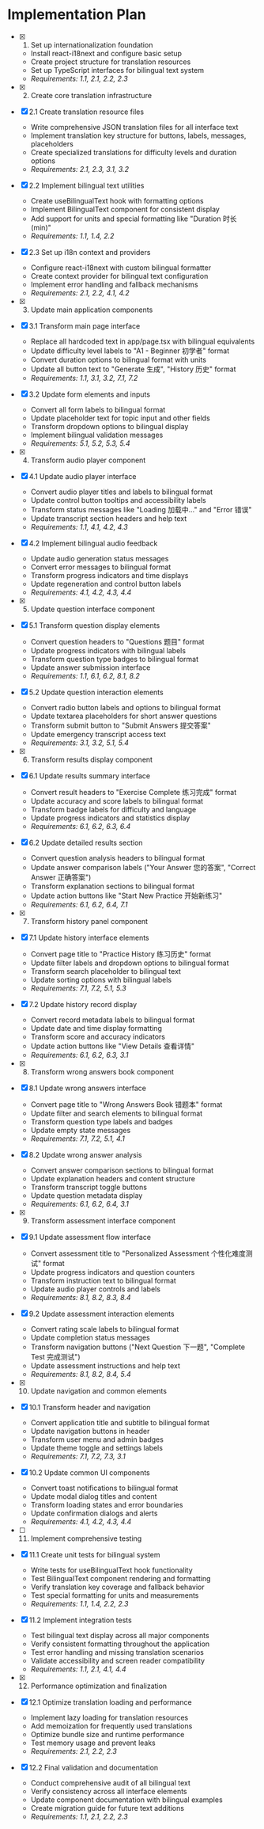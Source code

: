 # Implementation Plan

- [x] 1. Set up internationalization foundation
  - Install react-i18next and configure basic setup
  - Create project structure for translation resources
  - Set up TypeScript interfaces for bilingual text system
  - _Requirements: 1.1, 2.1, 2.2, 2.3_

- [x] 2. Create core translation infrastructure
- [x] 2.1 Create translation resource files
  - Write comprehensive JSON translation files for all interface text
  - Implement translation key structure for buttons, labels, messages, placeholders
  - Create specialized translations for difficulty levels and duration options
  - _Requirements: 2.1, 2.3, 3.1, 3.2_

- [x] 2.2 Implement bilingual text utilities
  - Create useBilingualText hook with formatting options
  - Implement BilingualText component for consistent display
  - Add support for units and special formatting like "Duration 时长 (min)"
  - _Requirements: 1.1, 1.4, 2.2_

- [x] 2.3 Set up i18n context and providers
  - Configure react-i18next with custom bilingual formatter
  - Create context provider for bilingual text configuration
  - Implement error handling and fallback mechanisms
  - _Requirements: 2.1, 2.2, 4.1, 4.2_

- [x] 3. Update main application components
- [x] 3.1 Transform main page interface
  - Replace all hardcoded text in app/page.tsx with bilingual equivalents
  - Update difficulty level labels to "A1 - Beginner 初学者" format
  - Convert duration options to bilingual format with units
  - Update all button text to "Generate 生成", "History 历史" format
  - _Requirements: 1.1, 3.1, 3.2, 7.1, 7.2_

- [x] 3.2 Update form elements and inputs
  - Convert all form labels to bilingual format
  - Update placeholder text for topic input and other fields
  - Transform dropdown options to bilingual display
  - Implement bilingual validation messages
  - _Requirements: 5.1, 5.2, 5.3, 5.4_

- [x] 4. Transform audio player component
- [x] 4.1 Update audio player interface
  - Convert audio player titles and labels to bilingual format
  - Update control button tooltips and accessibility labels
  - Transform status messages like "Loading 加载中..." and "Error 错误"
  - Update transcript section headers and help text
  - _Requirements: 1.1, 4.1, 4.2, 4.3_

- [x] 4.2 Implement bilingual audio feedback
  - Update audio generation status messages
  - Convert error messages to bilingual format
  - Transform progress indicators and time displays
  - Update regeneration and control button labels
  - _Requirements: 4.1, 4.2, 4.3, 4.4_

- [x] 5. Update question interface component
- [x] 5.1 Transform question display elements
  - Convert question headers to "Questions 题目" format
  - Update progress indicators with bilingual labels
  - Transform question type badges to bilingual format
  - Update answer submission interface
  - _Requirements: 1.1, 6.1, 6.2, 8.1, 8.2_

- [x] 5.2 Update question interaction elements
  - Convert radio button labels and options to bilingual format
  - Update textarea placeholders for short answer questions
  - Transform submit button to "Submit Answers 提交答案"
  - Update emergency transcript access text
  - _Requirements: 3.1, 3.2, 5.1, 5.4_

- [x] 6. Transform results display component
- [x] 6.1 Update results summary interface
  - Convert result headers to "Exercise Complete 练习完成" format
  - Update accuracy and score labels to bilingual format
  - Transform badge labels for difficulty and language
  - Update progress indicators and statistics display
  - _Requirements: 6.1, 6.2, 6.3, 6.4_

- [x] 6.2 Update detailed results section
  - Convert question analysis headers to bilingual format
  - Update answer comparison labels ("Your Answer 您的答案", "Correct Answer 正确答案")
  - Transform explanation sections to bilingual format
  - Update action buttons like "Start New Practice 开始新练习"
  - _Requirements: 6.1, 6.2, 6.4, 7.1_

- [x] 7. Transform history panel component
- [x] 7.1 Update history interface elements
  - Convert page title to "Practice History 练习历史" format
  - Update filter labels and dropdown options to bilingual format
  - Transform search placeholder to bilingual text
  - Update sorting options with bilingual labels
  - _Requirements: 7.1, 7.2, 5.1, 5.3_

- [x] 7.2 Update history record display
  - Convert record metadata labels to bilingual format
  - Update date and time display formatting
  - Transform score and accuracy indicators
  - Update action buttons like "View Details 查看详情"
  - _Requirements: 6.1, 6.2, 6.3, 3.1_

- [x] 8. Transform wrong answers book component
- [x] 8.1 Update wrong answers interface
  - Convert page title to "Wrong Answers Book 错题本" format
  - Update filter and search elements to bilingual format
  - Transform question type labels and badges
  - Update empty state messages
  - _Requirements: 7.1, 7.2, 5.1, 4.1_

- [x] 8.2 Update wrong answer analysis
  - Convert answer comparison sections to bilingual format
  - Update explanation headers and content structure
  - Transform transcript toggle buttons
  - Update question metadata display
  - _Requirements: 6.1, 6.2, 6.4, 3.1_

- [x] 9. Transform assessment interface component
- [x] 9.1 Update assessment flow interface
  - Convert assessment title to "Personalized Assessment 个性化难度测试" format
  - Update progress indicators and question counters
  - Transform instruction text to bilingual format
  - Update audio player controls and labels
  - _Requirements: 8.1, 8.2, 8.3, 8.4_

- [x] 9.2 Update assessment interaction elements
  - Convert rating scale labels to bilingual format
  - Update completion status messages
  - Transform navigation buttons ("Next Question 下一题", "Complete Test 完成测试")
  - Update assessment instructions and help text
  - _Requirements: 8.1, 8.2, 8.4, 5.4_

- [x] 10. Update navigation and common elements
- [x] 10.1 Transform header and navigation
  - Convert application title and subtitle to bilingual format
  - Update navigation buttons in header
  - Transform user menu and admin badges
  - Update theme toggle and settings labels
  - _Requirements: 7.1, 7.2, 7.3, 3.1_

- [x] 10.2 Update common UI components
  - Convert toast notifications to bilingual format
  - Update modal dialog titles and content
  - Transform loading states and error boundaries
  - Update confirmation dialogs and alerts
  - _Requirements: 4.1, 4.2, 4.3, 4.4_

- [ ] 11. Implement comprehensive testing
- [x] 11.1 Create unit tests for bilingual system
  - Write tests for useBilingualText hook functionality
  - Test BilingualText component rendering and formatting
  - Verify translation key coverage and fallback behavior
  - Test special formatting for units and measurements
  - _Requirements: 1.1, 1.4, 2.2, 2.3_

- [x] 11.2 Implement integration tests
  - Test bilingual text display across all major components
  - Verify consistent formatting throughout the application
  - Test error handling and missing translation scenarios
  - Validate accessibility and screen reader compatibility
  - _Requirements: 1.1, 2.1, 4.1, 4.4_

- [x] 12. Performance optimization and finalization
- [x] 12.1 Optimize translation loading and performance
  - Implement lazy loading for translation resources
  - Add memoization for frequently used translations
  - Optimize bundle size and runtime performance
  - Test memory usage and prevent leaks
  - _Requirements: 2.1, 2.2, 2.3_

- [x] 12.2 Final validation and documentation
  - Conduct comprehensive audit of all bilingual text
  - Verify consistency across all interface elements
  - Update component documentation with bilingual examples
  - Create migration guide for future text additions
  - _Requirements: 1.1, 2.1, 2.2, 2.3_
